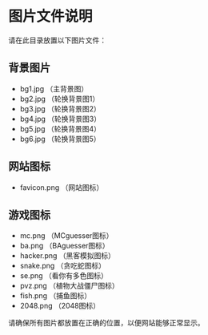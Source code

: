 # 图片文件说明

请在此目录放置以下图片文件：

## 背景图片
- bg1.jpg （主背景图）
- bg2.jpg （轮换背景图1）
- bg3.jpg （轮换背景图2）
- bg4.jpg （轮换背景图3）
- bg5.jpg （轮换背景图4）
- bg6.jpg （轮换背景图5）

## 网站图标
- favicon.png （网站图标）

## 游戏图标
- mc.png （MCguesser图标）
- ba.png （BAguesser图标）
- hacker.png （黑客模拟图标）
- snake.png （贪吃蛇图标）
- se.png （看你有多色图标）
- pvz.png （植物大战僵尸图标）
- fish.png （捕鱼图标）
- 2048.png （2048图标）

请确保所有图片都放置在正确的位置，以便网站能够正常显示。 